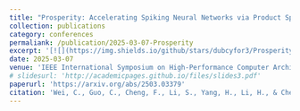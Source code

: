 ```yaml
---
title: "Prosperity: Accelerating Spiking Neural Networks via Product Sparsity"
collection: publications
category: conferences
permaliank: /publication/2025-03-07-Prosperity
excerpt: '[![](https://img.shields.io/github/stars/dubcyfor3/Prosperity?style=social&label=Code+Stars)](https://github.com/dubcyfor3/Prosperity)'
date: 2025-03-07
venue: 'IEEE International Symposium on High-Performance Computer Architecture (To Appear)'
# slidesurl: 'http://academicpages.github.io/files/slides3.pdf'
paperurl: 'https://arxiv.org/abs/2503.03379'
citation: 'Wei, C., Guo, C., Cheng, F., Li, S., Yang, H., Li, H., & Chen, Y. (2025). Prosperity: Accelerating Spiking Neural Networks via Product Sparsity. ArXiv. https://arxiv.org/abs/2503.03379'
---
```


<!-- The contents above will be part of a list of publications, if the user clicks the link for the publication than the contents of section will be rendered as a full page, allowing you to provide more information about the paper for the reader. When publications are displayed as a single page, the contents of the above "citation" field will automatically be included below this section in a smaller font. -->
